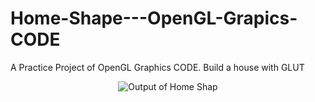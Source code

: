 # Home-Shape---OpenGL-Grapics-CODE
A Practice Project of OpenGL Graphics CODE. Build a house with GLUT

<p align = "center">
<img src="https://github.com/karno786/Home-Shape---OpenGL-Grapics-CODE/blob/main/Lab%20Activity%20and%20Homework.PNG" title="Output of Home Shap">
                                                                                                                                                 </p>

